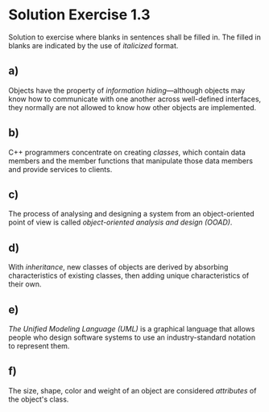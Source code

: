 # Solution Exercise 1.3

Solution to exercise where blanks in sentences shall be filled in. The filled in blanks are indicated by the use of *italicized* format.

## a)

Objects have the property of *information hiding*—although objects may know how to communicate with one another across well-defined interfaces, they normally are not allowed to know how other objects are implemented.

## b)

C++ programmers concentrate on creating *classes*, which contain data members and the member functions that manipulate those data members and provide services to clients.

## c)

The process of analysing and designing a system from an object-oriented point of view is called *object-oriented analysis and design (OOAD)*.

## d)

With *inheritance*, new classes of objects are derived by absorbing characteristics of existing classes, then adding unique characteristics of their own.

## e)

*The Unified Modeling Language (UML)* is a graphical language that allows people who design software systems to use an industry-standard notation to represent them.

## f)

The size, shape, color and weight of an object are considered *attributes* of the object's class.
